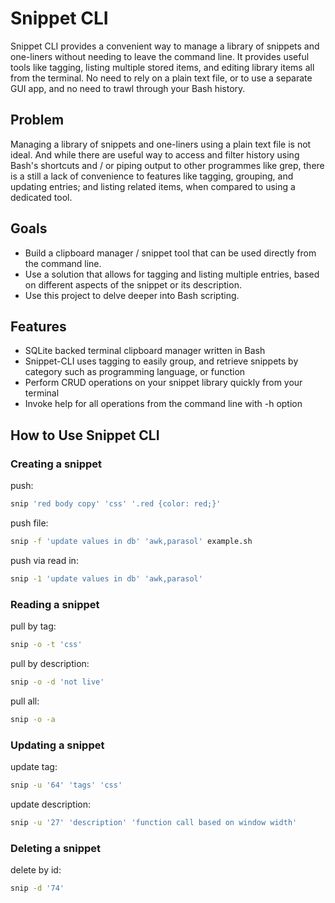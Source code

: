 # Snippet CLI

Snippet CLI provides  a convenient way to manage a library of snippets and one-liners without needing to leave the command line. It provides useful tools like tagging, listing multiple stored items, and editing library items all from the terminal. No need to rely on a plain text file, or to use a separate GUI app, and no need to trawl through your Bash history. 


## Problem
Managing a library of snippets and one-liners using a plain text file is not ideal. And while there are useful way to access and filter history using Bash's shortcuts and / or piping output to other programmes like grep, there is a still a lack of convenience to features like tagging, grouping, and updating entries; and listing related items, when compared to using a dedicated tool.

## Goals
- Build a clipboard manager / snippet tool that can be used directly from the command line.
- Use a solution that allows for tagging and listing multiple entries, based on different aspects of the snippet or its description.
- Use this project to delve deeper into Bash scripting.

## Features
- SQLite backed terminal clipboard manager written in Bash
- Snippet-CLI uses tagging to easily group, and retrieve snippets by category such as programming language, or function
- Perform CRUD operations on your snippet library quickly from your terminal
- Invoke help for all operations from the command line with -h option

## How to Use Snippet CLI

### Creating a snippet

push: 
```bash
snip 'red body copy' 'css' '.red {color: red;}'
```

push file: 
```bash
snip -f 'update values in db' 'awk,parasol' example.sh
```

push via read in: 
```bash
snip -1 'update values in db' 'awk,parasol'
```

### Reading a snippet 

pull by tag: 
```bash
snip -o -t 'css'
```

pull by description: 

```bash
snip -o -d 'not live'
```


pull all: 

```bash
snip -o -a
```

### Updating a snippet

update tag: 
```bash
snip -u '64' 'tags' 'css'
```


update description: 
```bash
snip -u '27' 'description' 'function call based on window width'
```

### Deleting a snippet

delete by id: 
```bash
snip -d '74'
```
